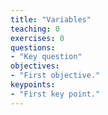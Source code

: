 ```yaml
---
title: "Variables"
teaching: 0
exercises: 0
questions:
- "Key question"
objectives:
- "First objective."
keypoints:
- "First key point."
---
```

